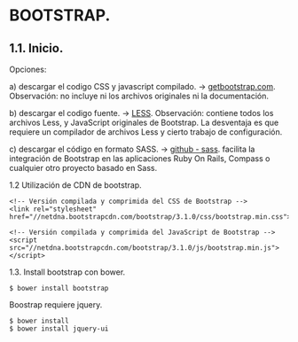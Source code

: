 # BOOTSTRAP.

## 1.1. Inicio.

Opciones:

a) descargar el codigo CSS y javascript compilado.
-> [getbootstrap.com](getbootstrap.com).   
Observación: no incluye ni los archivos originales ni la documentación.

b) descargar el codigo fuente.
-> [LESS](https://getbootstrap.com/2.0.4/less.html).
Observación: contiene todos los archivos Less, y JavaScript originales de Bootstrap. La desventaja es que requiere un compilador de archivos Less y cierto trabajo de configuración.

c) descargar el código en formato SASS.
-> [github - sass](https://github.com/twbs/bootstrap-sass).
facilita la integración de Bootstrap en las aplicaciones Ruby On Rails, Compass o cualquier otro proyecto basado en Sass. 


1.2 Utilización de CDN de bootstrap.

```
<!-- Versión compilada y comprimida del CSS de Bootstrap -->
<link rel="stylesheet" href="//netdna.bootstrapcdn.com/bootstrap/3.1.0/css/bootstrap.min.css">
```
```
<!-- Versión compilada y comprimida del JavaScript de Bootstrap -->
<script src="//netdna.bootstrapcdn.com/bootstrap/3.1.0/js/bootstrap.min.js"></script>
```

1.3. Install bootstrap con bower.

```
$ bower install bootstrap
```

Boostrap requiere jquery.
```
$ bower install
$ bower install jquery-ui 
```

